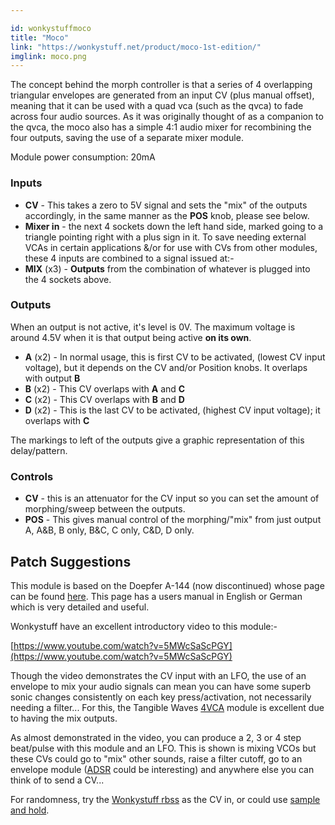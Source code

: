 ```yaml
---

id: wonkystuffmoco
title: "Moco"
link: "https://wonkystuff.net/product/moco-1st-edition/"
imglink: moco.png
---
```





The concept behind the morph controller is that a series of 4 overlapping triangular envelopes are generated from an input CV (plus manual offset), meaning that it can be used with a quad vca (such as the qvca) to fade across four audio sources. As it was originally thought of as a companion to the qvca, the moco also has a simple 4:1 audio mixer for recombining the four outputs, saving the use of a separate mixer module.

Module power consumption: 20mA

### Inputs

*   **CV** - This takes a zero to 5V signal and sets the "mix" of the outputs accordingly, in the same manner as the **POS** knob, please see below.
*   **Mixer in** - the next 4 sockets down the left hand side, marked going to a triangle pointing right with a plus sign in it. To save needing external VCAs in certain applications &/or for use with CVs from other modules, these 4 inputs are combined to a signal issued at:-
*   **MIX** (x3) - **Outputs** from the combination of whatever is plugged into the 4 sockets above.

### Outputs

When an output is not active, it's level is 0V. The maximum voltage is around 4.5V when it is that output being active **on its own**.

*   **A** (x2) - In normal usage, this is first CV to be activated, (lowest CV input voltage), but it depends on the CV and/or Position knobs. It overlaps with output **B**
*   **B** (x2) - This CV overlaps with **A** and **C**
*   **C** (x2) - This CV overlaps with **B** and **D**
*   **D** (x2) - This is the last CV to be activated, (highest CV input voltage); it overlaps with **C**

The markings to left of the outputs give a graphic representation of this delay/pattern.

### Controls

*   **CV** - this is an attenuator for the CV input so you can set the amount of morphing/sweep between the outputs.
*   **POS** - This gives manual control of the morphing/"mix" from just output A, A&B, B only, B&C, C only, C&D, D only.

Patch Suggestions
-----------------

This module is based on the Doepfer A-144 (now discontinued) whose page can be found [here](https://doepfer.de/a144.htm). This page has a users manual in English or German which is very detailed and useful.

Wonkystuff have an excellent introductory video to this module:-

[https://www.youtube.com/watch?v=5MWcSaScPGY](https://www.youtube.com/watch?v=5MWcSaScPGY)

Though the video demonstrates the CV input with an LFO, the use of an envelope to mix your audio signals can mean you can have some superb sonic changes consistently on each key press/activation, not necessarily needing a filter... For this, the Tangible Waves [4VCA](https://wiki.aemodular.com/pmwiki.php/AeManual/4VCA) module is excellent due to having the mix outputs.

As almost demonstrated in the video, you can produce a 2, 3 or 4 step beat/pulse with this module and an LFO. This is shown is mixing VCOs but these CVs could go to "mix" other sounds, raise a filter cutoff, go to an envelope module ([ADSR](https://wiki.aemodular.com/pmwiki.php/AeManual/ADSR) could be interesting) and anywhere else you can think of to send a CV...

For randomness, try the [Wonkystuff rbss](https://wiki.aemodular.com/pmwiki.php/AeManual/WonkyStuffRBSS) as the CV in, or could use [sample and hold](https://wiki.aemodular.com/pmwiki.php/AeManual/SAMPLEHOLD).





